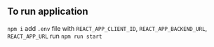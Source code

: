 ## To run application

`npm i`
add `.env` file with `REACT_APP_CLIENT_ID`, `REACT_APP_BACKEND_URL`, `REACT_APP_URL`
run `npm run start`
